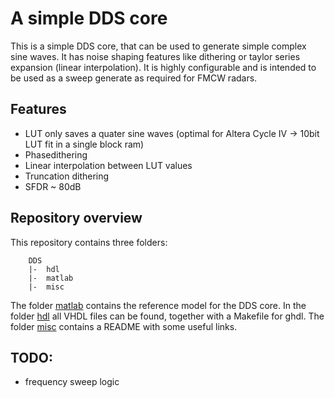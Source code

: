 # A simple DDS core
This is a simple DDS core, that can be used to generate simple complex sine waves. It has noise shaping features like dithering or taylor series expansion (linear interpolation). It is highly configurable and is intended to be used as a sweep generate as required for FMCW radars.

## Features
- LUT only saves a quater sine waves (optimal for Altera Cycle IV -> 10bit LUT fit in a single block ram)
- Phasedithering
- Linear interpolation between LUT values
- Truncation dithering
- SFDR ~ 80dB

## Repository overview
This repository contains three folders:
```
	DDS
	|-	hdl
	|-	matlab
	|-	misc
```

The folder [matlab](matlab) contains the reference model for the DDS core. In the folder [hdl](hdl) all VHDL files can be found, together with a Makefile for ghdl. The folder [misc](misc) contains a README with some useful links.

## TODO:
- frequency sweep logic
